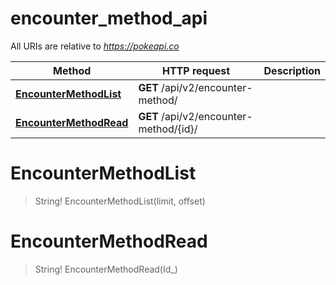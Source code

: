 # encounter_method_api

All URIs are relative to *https://pokeapi.co*

Method | HTTP request | Description
------------- | ------------- | -------------
[**EncounterMethodList**](encounter_method_api.md#EncounterMethodList) | **GET** /api/v2/encounter-method/ | 
[**EncounterMethodRead**](encounter_method_api.md#EncounterMethodRead) | **GET** /api/v2/encounter-method/{id}/ | 


<a name="EncounterMethodList"></a>
# **EncounterMethodList**
> String! EncounterMethodList(limit, offset)


<a name="EncounterMethodRead"></a>
# **EncounterMethodRead**
> String! EncounterMethodRead(Id_)


